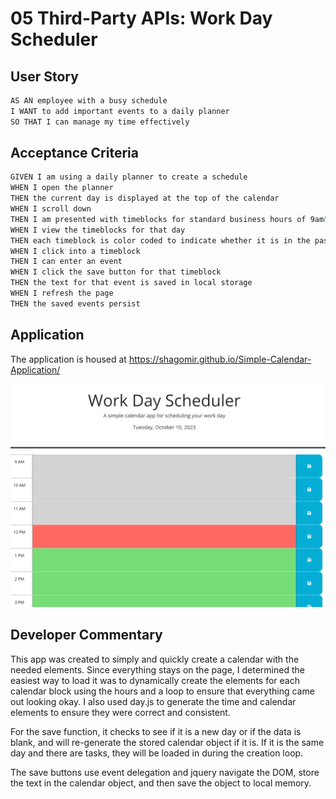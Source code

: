 # 05 Third-Party APIs: Work Day Scheduler

## User Story

```md
AS AN employee with a busy schedule
I WANT to add important events to a daily planner
SO THAT I can manage my time effectively
```

## Acceptance Criteria

```md
GIVEN I am using a daily planner to create a schedule
WHEN I open the planner
THEN the current day is displayed at the top of the calendar
WHEN I scroll down
THEN I am presented with timeblocks for standard business hours of 9am&ndash;5pm
WHEN I view the timeblocks for that day
THEN each timeblock is color coded to indicate whether it is in the past, present, or future
WHEN I click into a timeblock
THEN I can enter an event
WHEN I click the save button for that timeblock
THEN the text for that event is saved in local storage
WHEN I refresh the page
THEN the saved events persist
```

## Application

The application is housed at https://shagomir.github.io/Simple-Calendar-Application/

![](./assets/screenshot.PNG)

## Developer Commentary

This app was created to simply and quickly create a calendar with the needed elements. Since everything stays on the page, I determined the easiest way to load it was to dynamically create the elements for each calendar block using the hours and a loop to ensure that everything came out looking okay. I also used day.js to generate the time and calendar elements to ensure they were correct and consistent. 

For the save function, it checks to see if it is a new day or if the data is blank, and will re-generate the stored calendar object if it is. If it is the same day and there are tasks, they will be loaded in during the creation loop. 

The save buttons use event delegation and jquery navigate the DOM, store the text in the calendar object, and then save the object to local memory. 

